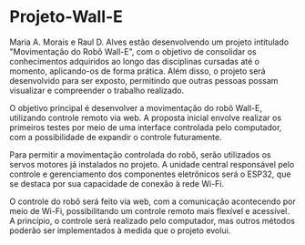 # Projeto-Wall-E
Maria A. Morais e Raul D. Alves estão desenvolvendo um projeto intitulado "Movimentação do Robô Wall-E", com o objetivo de consolidar os conhecimentos adquiridos ao longo das disciplinas cursadas até o momento, aplicando-os de forma prática. Além disso, o projeto será desenvolvido para ser exposto, permitindo que outras pessoas possam visualizar e compreender o trabalho realizado.

O objetivo principal é desenvolver a movimentação do robô Wall-E, utilizando controle remoto via web. A proposta inicial envolve realizar os primeiros testes por meio de uma interface controlada pelo computador, com a possibilidade de expandir o controle futuramente.

Para permitir a movimentação controlada do robô, serão utilizados os servos motores já instalados no projeto. A unidade central responsável pelo controle e gerenciamento dos componentes eletrônicos será o ESP32, que se destaca por sua capacidade de conexão à rede Wi-Fi.

O controle do robô será feito via web, com a comunicação acontecendo por meio de Wi-Fi, possibilitando um controle remoto mais flexível e acessível. A princípio, o controle será realizado pelo computador, mas outros métodos poderão ser implementados à medida que o projeto evolui.
